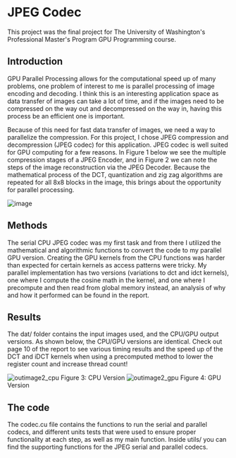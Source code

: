 # JPEG Codec

This project was the final project for The University of Washington's Professional Master's Program GPU Programming course.

## Introduction

GPU Parallel Processing allows for the computational speed up of many problems, one problem
of interest to me is parallel processing of image encoding and decoding. I think this is an
interesting application space as data transfer of images can take a lot of time, and if the images
need to be compressed on the way out and decompressed on the way in, having this process
be an efficient one is important.

Because of this need for fast data transfer of images, we need a way to parallelize the
compression. For this project, I chose JPEG compression and decompression (JPEG codec) for
this application. JPEG codec is well suited for GPU computing for a few reasons. In Figure 1
below we see the multiple compression stages of a JPEG Encoder, and in Figure 2 we can note
the steps of the image reconstruction via the JPEG Decoder. Because the mathematical
process of the DCT, quantization and zig zag algorithms are repeated for all 8x8 blocks in the
image, this brings about the opportunity for parallel processing.

![image](https://user-images.githubusercontent.com/72525765/215004074-9ead30b7-ff14-4656-aecb-1e0a8550f069.png)

## Methods

The serial CPU JPEG codec was my first task and from there I utilized the mathematical and
algorithmic functions to convert the code to my parallel GPU version. Creating the GPU kernels
from the CPU functions was harder than expected for certain kernels as access patterns were
tricky. My parallel implementation has two versions (variations to dct and idct kernels), one
where I compute the cosine math in the kernel, and one where I precompute and then read from
global memory instead, an analysis of why and how it performed can be found in the report.

## Results

The dat/ folder contains the input images used, and the CPU/GPU output versions. As shown below, the CPU/GPU versions are identical. Check out page 10 of the report to see various timing results and the speed up of the DCT and iDCT kernels when using a precomputed method to lower the register count and increase thread count!

![outimage2_cpu](https://user-images.githubusercontent.com/72525765/215004552-114647c6-db5b-4762-8536-b5665cb12493.png)
Figure 3: CPU Version
![outimage2_gpu](https://user-images.githubusercontent.com/72525765/215004555-abb139b4-85d9-4c38-a22d-fe523908c05c.png)
Figure 4: GPU Version

## The code
The codec.cu file contains the functions to run the serial and parallel codecs, and different units tests that were used to ensure proper functionality at each step, as well as my main function. Inside utils/ you can find the supporting functions for the JPEG serial and parallel codecs.
